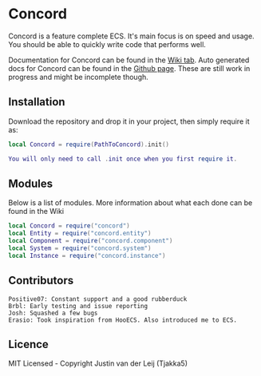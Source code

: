 # Concord

Concord is a feature complete ECS.
It's main focus is on speed and usage. You should be able to quickly write code that performs well.

Documentation for Concord can be found in the [Wiki tab](https://github.com/Tjakka5/Concord/wiki).
Auto generated docs for Concord can be found in the [Github page](https://tjakka5.github.io/Concord/). These are still work in progress and might be incomplete though.

## Installation
Download the repository and drop it in your project, then simply require it as:
```lua
local Concord = require(PathToConcord).init()

You will only need to call .init once when you first require it.
```

## Modules
Below is a list of modules.
More information about what each done can be found in the Wiki

```lua
local Concord = require("concord")
local Entity = require("concord.entity")
local Component = require("concord.component")
local System = require("concord.system")
local Instance = require("concord.instance")
```

## Contributors
```
Positive07: Constant support and a good rubberduck
Brbl: Early testing and issue reporting
Josh: Squashed a few bugs
Erasio: Took inspiration from HooECS. Also introduced me to ECS.
```

## Licence
MIT Licensed - Copyright Justin van der Leij (Tjakka5)
